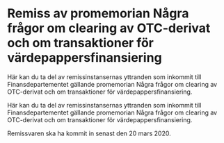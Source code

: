# Remiss av promemorian Några frågor om clearing av OTC-derivat och om transaktioner för värdepappersfinansiering

Här kan du ta del av remissinstansernas yttranden som inkommit till Finansdepartementet gällande promemorian Några frågor om clearing av OTC-derivat och om transaktioner för värdepappersfinansiering.

Här kan du ta del av remissinstansernas yttranden som inkommit till Finansdepartementet gällande promemorian Några frågor om clearing av OTC-derivat och om transaktioner för värdepappersfinansiering.

Remissvaren ska ha kommit in senast den 20 mars 2020.
